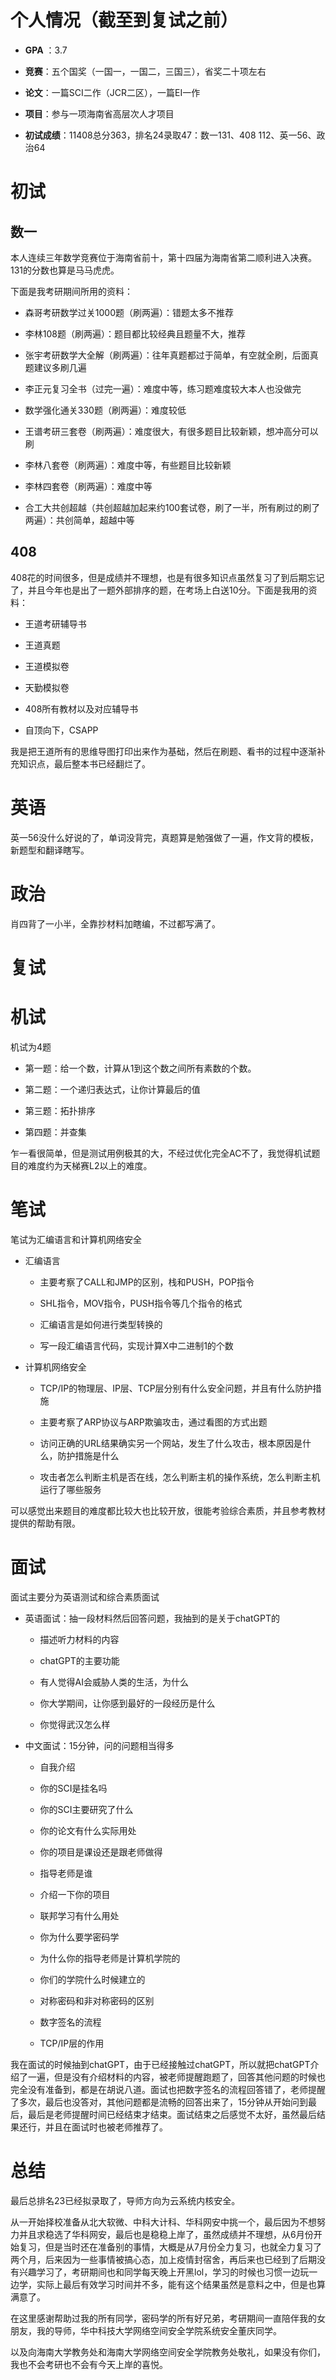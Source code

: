 # 个人情况（截至到复试之前）

- **GPA** ：3.7

- **竞赛**：五个国奖（一国一，一国二，三国三），省奖二十项左右

- **论文**：一篇SCI二作（JCR二区），一篇EI一作

- **项目**：参与一项海南省高层次人才项目

- **初试成绩**：11408总分363，排名24录取47：数一131、408 112、英一56、政治64

# 初试

## 数一

本人连续三年数学竞赛位于海南省前十，第十四届为海南省第二顺利进入决赛。131的分数也算是马马虎虎。

下面是我考研期间所用的资料：

- 森哥考研数学过关1000题（刷两遍）：错题太多不推荐

- 李林108题（刷两遍）：题目都比较经典且题量不大，推荐

- 张宇考研数学大全解（刷两遍）：往年真题都过于简单，有空就全刷，后面真题建议多刷几遍

- 李正元复习全书（过完一遍）：难度中等，练习题难度较大本人也没做完

- 数学强化通关330题（刷两遍）：难度较低

- 王谱考研三套卷（刷两遍）：难度很大，有很多题目比较新颖，想冲高分可以刷

- 李林八套卷（刷两遍）：难度中等，有些题目比较新颖

- 李林四套卷（刷两遍）：难度中等

- 合工大共创超越（共创超越加起来约100套试卷，刷了一半，所有刷过的刷了两遍）：共创简单，超越中等

## 408

408花的时间很多，但是成绩并不理想，也是有很多知识点虽然复习了到后期忘记了，并且今年也是出了一题外部排序的题，在考场上白送10分。下面是我用的资料：

- 王道考研辅导书

- 王道真题

- 王道模拟卷

- 天勤模拟卷

- 408所有教材以及对应辅导书

- 自顶向下，CSAPP

我是把王道所有的思维导图打印出来作为基础，然后在刷题、看书的过程中逐渐补充知识点，最后整本书已经翻烂了。

# 英语

英一56没什么好说的了，单词没背完，真题算是勉强做了一遍，作文背的模板，新题型和翻译瞎写。

# 政治

肖四背了一小半，全靠抄材料加瞎编，不过都写满了。

# 复试

# 机试

机试为4题

- 第一题：给一个数，计算从1到这个数之间所有素数的个数。

- 第二题：一个递归表达式，让你计算最后的值

- 第三题：拓扑排序

- 第四题：并查集

乍一看很简单，但是测试用例极其的大，不经过优化完全AC不了，我觉得机试题目的难度约为天梯赛L2以上的难度。

# 笔试

笔试为汇编语言和计算机网络安全

- 汇编语言
  
  - 主要考察了CALL和JMP的区别，栈和PUSH，POP指令
  
  - SHL指令，MOV指令，PUSH指令等几个指令的格式
  
  - 汇编语言是如何进行类型转换的
  
  - 写一段汇编语言代码，实现计算X中二进制1的个数

- 计算机网络安全
  
  - TCP/IP的物理层、IP层、TCP层分别有什么安全问题，并且有什么防护措施
  
  - 主要考察了ARP协议与ARP欺骗攻击，通过看图的方式出题
  
  - 访问正确的URL结果确实另一个网站，发生了什么攻击，根本原因是什么，防护措施是什么
  
  - 攻击者怎么判断主机是否在线，怎么判断主机的操作系统，怎么判断主机运行了哪些服务

可以感觉出来题目的难度都比较大也比较开放，很能考验综合素质，并且参考教材提供的帮助有限。

# 面试

面试主要分为英语测试和综合素质面试

- 英语面试：抽一段材料然后回答问题，我抽到的是关于chatGPT的
  
  - 描述听力材料的内容
  
  - chatGPT的主要功能
  
  - 有人觉得AI会威胁人类的生活，为什么
  
  - 你大学期间，让你感到最好的一段经历是什么
  
  - 你觉得武汉怎么样

- 中文面试：15分钟，问的问题相当得多
  
  - 自我介绍
  
  - 你的SCI是挂名吗
  
  - 你的SCI主要研究了什么
  
  - 你的论文有什么实际用处
  
  - 你的项目是课设还是跟老师做得
  
  - 指导老师是谁
  
  - 介绍一下你的项目
  
  - 联邦学习有什么用处
  
  - 你为什么要学密码学
  
  - 为什么你的指导老师是计算机学院的
  
  - 你们的学院什么时候建立的
  
  - 对称密码和非对称密码的区别
  
  - 数字签名的流程
  
  - TCP/IP层的作用

我在面试的时候抽到chatGPT，由于已经接触过chatGPT，所以就把chatGPT介绍了一遍，但是没有介绍材料的内容，被老师提醒跑题了，回答其他问题的时候也完全没有准备到，都是在胡说八道。面试也把数字签名的流程回答错了，老师提醒了多次，最后也没答对，其他问题都是流畅的回答出来了，15分钟从开始问到最后，最后是老师提醒时间已经结束才结束。面试结束之后感觉不太好，虽然最后结果还行，并且在面试时也被老师推荐了。

# 总结

最后总排名23已经拟录取了，导师方向为云系统内核安全。

从一开始择校准备从北大软微、中科大计科、华科网安中挑一个，最后因为不想努力并且求稳选了华科网安，最后也是稳稳上岸了，虽然成绩并不理想，从6月份开始复习，但是当时还在准备别的事情，大概是从7月份全力复习，也就全力复习了两个月，后来因为一些事情被搞心态，加上疫情封宿舍，再后来也已经到了后期没有兴趣学习了，考研期间也和同学每天晚上开黑lol，学习的时候也习惯一边玩一边学，实际上最后有效学习时间并不多，能有这个结果虽然是意料之中，但是也算满意了。

在这里感谢帮助过我的所有同学，密码学的所有好兄弟，考研期间一直陪伴我的女朋友，我的导师，华中科技大学网络空间安全学院系统安全董庆同学。

以及向海南大学教务处和海南大学网络空间安全学院教务处敬礼，如果没有你们，我也不会考研也不会有今天上岸的喜悦。
